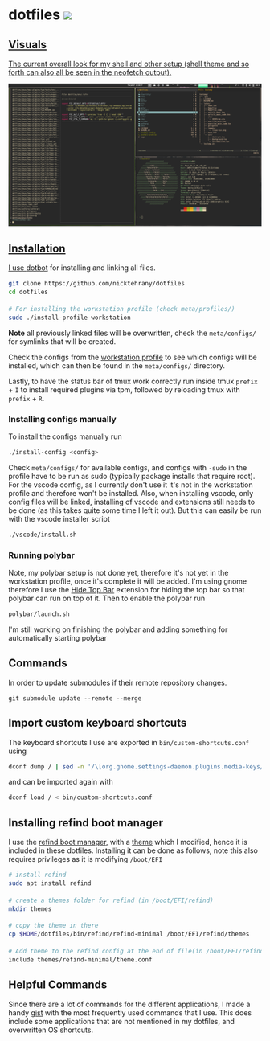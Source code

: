 # dotfiles <a href="https://opensource.org/licenses/MIT"> <img src="https://img.shields.io/badge/License-MIT-yellow.svg" />

## Visuals

The current overall look for my shell and other setup (shell theme and so forth can also all be seen in the neofetch output).

![Visuals](meta/images/visual.png)

## Installation

I use [dotbot](https://github.com/anishathalye/dotbot) for installing and linking all files.

```bash
git clone https://github.com/nicktehrany/dotfiles
cd dotfiles

# For installing the workstation profile (check meta/profiles/)
sudo ./install-profile workstation
```

**Note** all previously linked files will be overwritten, check the `meta/configs/` for symlinks that will be created.

Check the configs from the [workstation profile](meta/profiles/workstation) to see which configs will be installed, which can then
be found in the `meta/configs/` directory.

Lastly, to have the status bar of tmux work correctly run inside tmux `prefix` + `I` to install required plugins via tpm, followed by
reloading tmux with `prefix` + `R`.

### Installing configs manually

To install the configs manually run

```bash
./install-config <config>
```

Check `meta/configs/` for available configs, and configs with `-sudo` in the profile have to be run as sudo (typically package installs that require root). For the vscode config, as I currently don't use it it's not in the workstation profile and therefore won't be installed. Also, when installing vscode, only config files will be linked, installing of vscode and extensions still needs to be done (as this takes quite some time I left it out). But this can easily be run with the vscode installer script

```bash
./vscode/install.sh
```

### Running polybar

Note, my polybar setup is not done yet, therefore it's not yet in the workstation profile, once it's complete it will be added.
I'm using gnome therefore I use the [Hide Top Bar](https://extensions.gnome.org/extension/545/hide-top-bar/) extension for hiding the top bar so that polybar can run on top of it. Then to enable the polybar run

```bash
polybar/launch.sh
```

I'm still working on finishing the polybar and adding something for automatically starting polybar

## Commands

In order to update submodules if their remote repository changes.

```shell
git submodule update --remote --merge
```

## Import custom keyboard shortcuts

The keyboard shortcuts I use are exported in `bin/custom-shortcuts.conf` using

```bash
dconf dump / | sed -n '/\[org.gnome.settings-daemon.plugins.media-keys/,/^$/p' > bin/custom-shortcuts.conf
```

and can be imported again with

```bash
dconf load / < bin/custom-shortcuts.conf
```

## Installing refind boot manager

I use the [refind boot manager](https://www.rodsbooks.com/refind/), with a [theme](https://github.com/EvanPurkhiser/rEFInd-minimal) which I modified, hence it is included in these dotfiles.
Installing it can be done as follows, note this also requires privileges as it is modifying `/boot/EFI`

```bash
# install refind
sudo apt install refind

# create a themes folder for refind (in /boot/EFI/refind)
mkdir themes

# copy the theme in there
cp $HOME/dotfiles/bin/refind/refind-minimal /boot/EFI/refind/themes

# Add theme to the refind config at the end of file(in /boot/EFI/refind/refind.conf)
include themes/refind-minimal/theme.conf
```

## Helpful Commands

Since there are a lot of commands for the different applications, I made a handy [gist](https://gist.github.com/nicktehrany/7126ec0ad18f0af050e15596371ceea5) with the most frequently used commands that I use. This does include some applications that are not mentioned in my dotfiles, and overwritten OS shortcuts.
